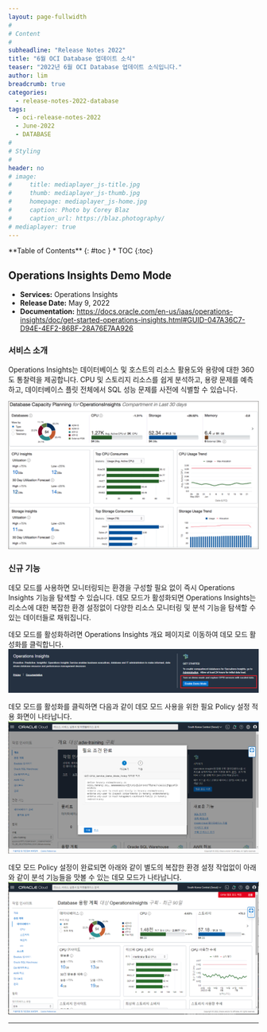 ```yaml
---
layout: page-fullwidth
#
# Content
#
subheadline: "Release Notes 2022"
title: "6월 OCI Database 업데이트 소식"
teaser: "2022년 6월 OCI Database 업데이트 소식입니다."
author: lim
breadcrumb: true
categories:
  - release-notes-2022-database
tags:
  - oci-release-notes-2022
  - June-2022
  - DATABASE
#
# Styling
#
header: no
# image:
#     title: mediaplayer_js-title.jpg
#     thumb: mediaplayer_js-thumb.jpg
#     homepage: mediaplayer_js-home.jpg
#     caption: Photo by Corey Blaz
#     caption_url: https://blaz.photography/
# mediaplayer: true
---
```


<div class="panel radius" markdown="1">
**Table of Contents**
{: #toc }
*  TOC
{:toc}
</div>

## Operations Insights Demo Mode
* **Services:** Operations Insights
* **Release Date:** May 9, 2022
* **Documentation:** https://docs.oracle.com/en-us/iaas/operations-insights/doc/get-started-operations-insights.html#GUID-047A36C7-D94E-4EF2-86BF-28A76E7AA926

### 서비스 소개
Operations Insights는 데이터베이스 및 호스트의 리소스 활용도와 용량에 대한 360도 통찰력을 제공합니다. CPU 및 스토리지 리소스를 쉽게 분석하고, 용량 문제를 예측하고, 데이터베이스 플릿 전체에서 SQL 성능 문제를 사전에 식별할 수 있습니다.

![](/assets/img/database/2022/05/oci_database_releasenote_operation_insights_main.png)

### 신규 기능
데모 모드를 사용하면 모니터링되는 환경을 구성할 필요 없이 즉시 Operations Insights 기능을 탐색할 수 있습니다. 데모 모드가 활성화되면 Operations Insights는 리소스에 대한 복잡한 환경 설정없이 다양한 리소스 모니터링 및 분석 기능을 탐색할 수 있는 데이터들로 채워집니다.

데모 모드를 활성화하려면 Operations Insights 개요 페이지로 이동하여 데모 모드 활성화를 클릭합니다.
![](/assets/img/database/2022/05/demo_mode.png)

데모 모드를 활성화를 클릭하면 다음과 같이 데모 모드 사용을 위한 필요 Policy 설정 적용 화면이 나타납니다. 
![](/assets/img/database/2022/05/demo_mode_policy.png)

데모 모드 Policy 설정이 완료되면 아래와 같이 별도의 복잡한 환경 설정 작업없이 아래와 같이 분석 기능들을 맛볼 수 있는 데모 모드가 나타납니다.
![](/assets/img/database/2022/05/demo_mode_screen.png) 

---
